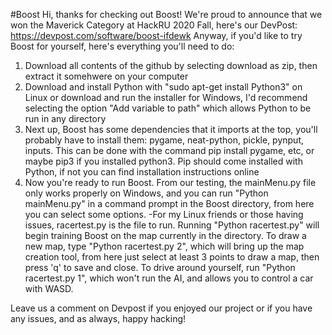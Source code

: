 #Boost
Hi, thanks for checking out Boost!
We're proud to announce that we won the Maverick Category at HackRU 2020 Fall, here's our DevPost: https://devpost.com/software/boost-ifdewk
Anyway, if you'd like to try Boost for yourself, here's everything you'll need to do:
1. Download all contents of the github by selecting download as zip, then extract it somehwere on your computer
2. Download and install Python with "sudo apt-get install Python3" on Linux or download and run the installer for Windows, I'd recommend selecting the option "Add variable to path" which allows Python to be run in any directory
3. Next up, Boost has some dependencies that it imports at the top, you'll probably have to install them: pygame, neat-python, pickle, pynput, inputs. This can be done with the command pip install pygame, etc, or maybe pip3 if you installed python3. Pip should come installed with Python, if not you can find installation instructions online
4. Now you're ready to run Boost. From our testing, the mainMenu.py file only works properly on Windows, and you can run "Python mainMenu.py" in a command prompt in the Boost directory, from here you can select some options. 
-For my Linux friends or those having issues, racertest.py is the file to run. Running "Python racertest.py" will begin training Boost on the map currently in the directory. To draw a new map, type "Python racertest.py 2", which will bring up the map creation tool, from here just select at least 3 points to draw a map, then press 'q' to save and close. To drive around yourself, run "Python racertest.py 1", which won't run the AI, and allows you to control a car with WASD. 

Leave us a comment on Devpost if you enjoyed our project or if you have any issues, and as always, happy hacking!